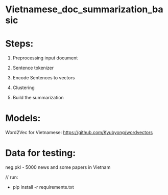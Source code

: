 # Vietnamese_doc_summarization_basic

# Steps:

1. Preprocessing input document

2. Sentence tokenizer

3. Encode Sentences to vectors

4. Clustering

5. Build the summarization

# Models:
Word2Vec for Vietnamese: https://github.com/Kyubyong/wordvectors

# Data for testing:
neg.pkl - 5000 news and some papers in Vietnam

// run:
- pip install -r requirements.txt
